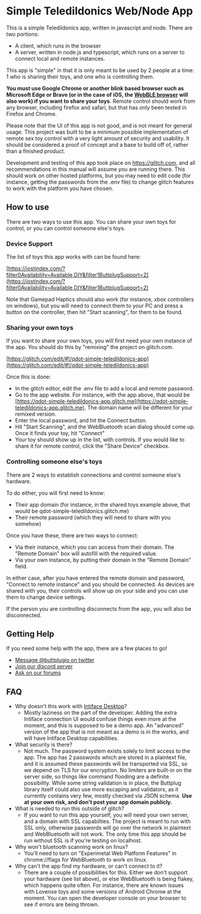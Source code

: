 # Simple Teledildonics Web/Node App

This is a simple Teledildonics app, written in javascript and node. There are
two portions:

- A client, which runs in the browser
- A server, written in node.js and typescript, which runs on a server to connect
  local and remote instances.

This app is "simple" in that it is only meant to be used by 2 people at a time:
1 who is sharing their toys, and one who is controlling them.

**You must use Google Chrome or another blink based browser such as Microsoft
Edge or Brave (or in the case of iOS, the [WebBLE
browser](https://apps.apple.com/us/app/webble/id1193531073) will also work) if
you want to share your toys**. Remote control should work from any browser,
including firefox and safari, but that has only been tested in Firefox and
Chrome.

Please note that the UI of this app is not good, and is not meant for general
usage. This project was built to be a minimum possible implementation of remote
sex toy control with a very light amount of security and usability. It should be
considered a proof of concept and a base to build off of, rather than a finished
product.

Development and testing of this app took place on https://glitch.com, and all
recommendations in this manual will assume you are running there. This should
work on other hosted platforms, but you may need to edit code (for instance,
getting the passwords from the .env file) to change glitch features to work with
the platform you have chosen.

## How to use

There are two ways to use this app. You can share your own toys for control, or
you can control someone else's toys.

### Device Support

The list of toys this app works with can be found here:

[https://iostindex.com/?filter0Availability=Available,DIY&filter1ButtplugSupport=2](https://iostindex.com/?filter0Availability=Available,DIY&filter1ButtplugSupport=2)

Note that Gamepad Haptics should also work (for instance, xbox controllers on
windows), but you will need to connect them to your PC and press a button on the
controller, then hit "Start scanning", for them to be found.

### Sharing your own toys

If you want to share your own toys, you will first need your own instance of the
app. You should do this by "remixing" the project on glitch.com.

[https://glitch.com/edit/#!/qdot-simple-teledildonics-app](https://glitch.com/edit/#!/qdot-simple-teledildonics-app)

Once this is done:

- In the glitch editor, edit the .env file to add a local and remote password.
- Go to the app website. For instance, with the app above, that would be
  [https://qdot-simple-teledildonics-app.glitch.me](https://qdot-simple-teledildonics-app.glitch.me).
  The domain name will be different for your remixed version.
- Enter the local password, and hit the Connect button.
- Hit "Start Scanning", and the WebBluetooth scan dialog should come up. Once it
  finds your toy, hit "Connect"
- Your toy should show up in the list, with controls. If you would like to share
  it for remote control, click the "Share Device" checkbox.

### Controlling someone else's toys

There are 2 ways to establish connections and control someone else's hardware.

To do either, you will first need to know:

- Their app domain (for instance, in the shared toys example above, that would
  be qdot-simple-teledildonics.glitch.me)
- Their remote password (which they will need to share with you somehow)

Once you have these, there are two ways to connect:

- Via their instance, which you can access from their domain. The "Remote
  Domain" box will autofill with the required value.
- Via your own instance, by putting their domain in the "Remote Domain" field.

In either case, after you have entered the remote domain and password, "Connect
to remote instance" and you should be connected. As devices are shared with you,
their controls will show up on your side and you can use them to change device
settings.

If the person you are controlling disconnects from the app, you will also be
disconnected.

## Getting Help

If you need some help with the app, there are a few places to go!

- [Message @buttplugio on twitter](https://twitter.com/buttplugio)
- [Join our discord server](https://discord.buttplug.io)
- [Ask on our forums](https://metafetish.club)

## FAQ

- Why doesn't this work with [Intiface Desktop](https://intiface.com/desktop)?
  - Mostly laziness on the part of the developer. Adding the extra Intiface
    connection UI would confuse things even more at the moment, and this is
    supposed to be a demo app. An "advanced" version of the app that is not
    meant as a demo is in the works, and will have Intiface Desktop
    capabilities.
- What security is there?
  - Not much. The password system exists solely to limit access to the
    app. The app has 2 passwords which are stored in a plaintext file,
    and it is assumed these passwords will be transported via SSL, so
    we depend on TLS for our encryption. No limiters are built-in on
    the server side, so things like command flooding are a definite
    possibility. While some string validation is in place, the
    Buttplug library itself could also use more escaping and
    validators, as it currently contains very few, mostly checked via
    JSON schema. **Use at your own risk, and don't post your app
    domain publicly.**
- What is needed to run this outside of glitch?
  - If you want to run this app yourself, you will need your own server, and a
    domain with SSL capabilties. The project is meant to run with SSL only,
    otherwise passwords will go over the network in plaintext and WebBluetooth
    will not work. The only time this app should be run without SSL is if you're
    testing on localhost.
- Why won't bluetooth scanning work on linux?
  - You'll need to turn on "Experimetal Web Platform Features" in
    chrome://flags for WebBluetooth to work on linux.
- Why can't the app find my hardware, or can't connect to it?
  - There are a couple of possibilities for this. Either we don't
    support your hardware (see list above), or else WebBluetooth is
    being flakey, which happens quite often. For instance, there are
    known issues with Lovense toys and some versions of Android Chrome
    at the moment. You can open the developer console on your browser
    to see if errors are being thrown.
